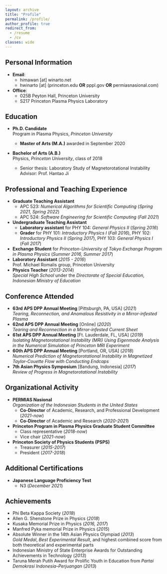 ```yaml
---
layout: archive
title: "Profile"
permalink: /profile/
author_profile: true
redirect_from:
  - /resume
  - /cv
classes: wide
---
```

## Personal Information
* **Email**:
  * himawan [at] winarto.net
  * hwinarto [at] (princeton.edu **OR** pppl.gov **OR** permiasnasional.com)
* **Office**:
  * 025B Peyton Hall, Princeton University
  * S217 Princeton Plasma Physics Laboratory

## Education
* **Ph.D. Candidate**\
  Program in Plasma Physics, _Princeton University_
  * **Master of Arts (M.A.)** awarded in September 2020

* **Bachelor of Arts (A.B.)**\
  Physics, _Princeton University_, class of 2018
  * Senior thesis: Laboratory Study of Magnetorotational Instability\
    Advisor: Prof. Hantao Ji

## Professional and Teaching Experience
* **Graduate Teaching Assistant**
  * APC 523: *Numerical Algorithms for Scientific Computing* (*Spring 2021, Spring 2022*)
  * APC 524: *Software Engineering for Scientific Computing* (*Fall 2021*)
* **Undergraduate Teaching Assistant**
  * **Laboratory assistant** for PHY 104: *General Physics II* (*Spring 2016*)
  * **Grader** for PHY 101: *Introductory Physics I* (*Fall 2016*), PHY 102:  *Introductory Physics II* (*Spring 2017*), PHY 103: *General Physics I* (*Fall 2017*)
* **Exchange Student** for *Princeton-University of Tokyo Exchange Program in Plasma Physics* (*Summer 2016, Summer 2017*)
* **Laboratory Assistant**  (*2015 - 2016*)\
  Prof. Michael Romalis group, Princeton University
* **Physics Teacher**  (*2013-2014*)\
  *Special High School* under the *Directorate of Special Education, Indonesian Ministry of Education*

## Conference Attended
* **63rd APS DPP Annual Meeting** [Pittsburgh, PA, USA] (*2021*)\
  *Tearing, Reconnection, and Anomalous Resistivity in a Mirror-infested Plasma*
* **62nd APS DPP Annual Meeting** [Online] (*2020*)\
  *Tearing and Reconnection in a Mirror-infested Current Sheet*
* **61st APS DPP Annual Meeting** [Ft. Lauderdale, FL, USA] (*2019*)\
  *Isolating Magnetorotational Instability (MRI) Using Eigenmode Analysis in the Numerical Simulation of Princeton MRI Experiment*
* **60th APS DPP Annual Meeting** [Portland, OR, USA] (*2018*)\
  *Numerical Prediction of Magnetorotational Instability in Magnetized Taylor-Couette Flow with Conducting Endcaps*
* **7th Asian Physics Symposium** [Bandung, Indonesia] (*2017*)\
  *Review of Progress in Magnetorotational Instability*

## Organizational Activity
* **PERMIAS Nasional**\
  *Organization of the Indonesian Students in the United States*
  * **Co-Director** of Academic, Research, and Professional Development (*2021-now*)
  * **Co-Director** of Academic and Research (*2020-2021*)
* **Princeton Program in Plasma Physics Graduate Student Committee**
  * Class representative (*2018-now*)
  * Vice chair (*2021-now*)
* **Princeton Society of Physics Students (PSPS)**
  * Treasurer (*2015-2017*)
  * President (*2017-2018*)

## Additional Certifications
* **Japanese Language Proficiency Test**
  * N3 (*December 2021*)

## Achievements
* Phi Beta Kappa Society (*2018*)
* Allen G. Shenstone Prize in Physics (*2018*)
* Kusaka Memorial Prize in Physics (*2016, 2017*)
* Manfred Pyka memorial Prize in Physics (*2015*)
* Absolute Winner in the 14th Asian Physics Olympiad (*2013*)\
*Gold Medal*, *Best Experimental Result*, and highest combined score from both theoretical and experimental parts
* Indonesian Ministry of State Enterprise Awards for Outstanding Achievements in Technology (*2013*)
* Taruna Merah Putih Award for Prolific Youth in Education from *Partai
Demokrasi Indonesia–Perjuangan* (*2013*)
